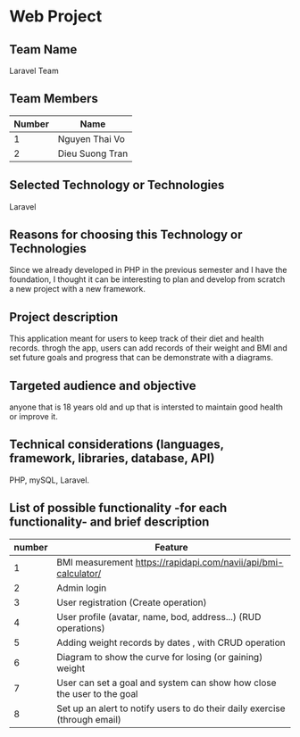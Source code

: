 <h1>Web Project</h1>
<h2>Team Name</h2>
  Laravel Team
<h2>Team Members</h2> 

  Number | Name
------------ | -------------
1 | Nguyen Thai Vo
2 | Dieu Suong Tran
<h2>Selected Technology or Technologies</h2>
 Laravel
 <h2>Reasons for choosing this Technology  or Technologies</h2>
  Since we already developed in PHP in the previous semester and I have the foundation, I thought it can be interesting to 
  plan and develop from scratch a new project with a new framework.
<h2>Project description</h2>
  This application meant for users to keep track of their diet and health records. throgh the app, users can add records of their weight and BMI and set future goals and progress   that can be demonstrate with a diagrams.
<h2>Targeted audience and objective</h2>
    anyone that is 18 years old and up that is intersted to maintain good health or improve it.
<h2>Technical considerations (languages, framework, libraries, database, API)</h2>
   PHP, mySQL, Laravel.



<h2>List of possible functionality -for each functionality- and brief description</h2>


 number | Feature 
----|-------- 
1 | BMI measurement https://rapidapi.com/navii/api/bmi-calculator/ 
2 | Admin login  
3 | User registration (Create operation)  
4 | User profile (avatar, name, bod, address...) (RUD operations) 
5 | Adding weight records by dates , with CRUD operation |
6 | Diagram to show the curve for losing (or gaining) weight |
7 | User can set a goal and system can show how close the user to the goal 
8 | Set up an alert to notify users to do their daily exercise (through email)